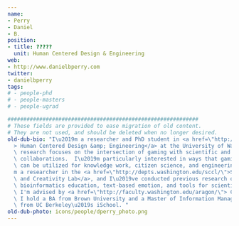 ```yaml
---
name:
- Perry
- Daniel
- B.
position:
- title: ?????
  unit: Human Centered Design & Engineering
web:
- http://www.danielbperry.com
twitter:
- danielbperry
tags:
# - people-phd
# - people-masters
# - people-ugrad

############################################################
# These fields are provided to ease migration of old content.
# They are not used, and should be deleted when no longer desired.
old-dub-bio: "I\u2019m a researcher and PhD student in <a href=\"http://www.hcde.washington.edu/\"\
  > Human Centered Design &amp; Engineering</a> at the University of Washington. My\
  \ research focuses on the intersection of gaming with scientific and engineering\
  \ collaborations.  I\u2019m particularly interested in ways that gaming environments\
  \ can be utilized for knowledge work, citizen science, and engineering design. I\u2019\
  m a researcher in the <a href=\"http://depts.washington.edu/sccl/\">Scientific Collaboration\
  \ and Creativity Lab</a>, and I\u2019ve conducted previous research on games and\
  \ bioinformatics education, text-based emotion, and tools for scientific visualization.\
  \ I'm advised by <a href=\"http://faculty.washington.edu/aragon/\"> Cecilia Aragon</a>.\
  \ I hold a BA from Brown University and a Master of Information Management & Systems\
  \ from UC Berkeley\u2019s iSchool. "
old-dub-photo: icons/people/dperry_photo.png
---
```

